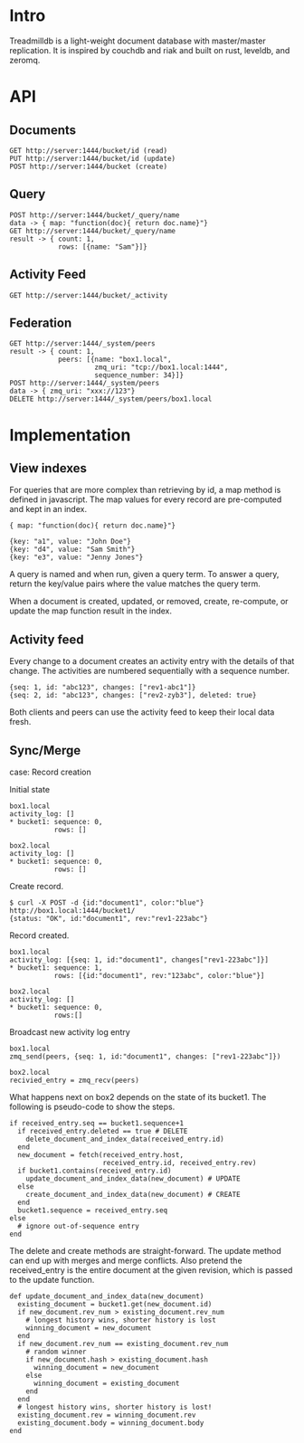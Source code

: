 # Intro
Treadmilldb is a light-weight document database with master/master replication.
It is inspired by couchdb and riak and built on rust, leveldb, and zeromq.

# API
## Documents
```
GET http://server:1444/bucket/id (read)
PUT http://server:1444/bucket/id (update)
POST http://server:1444/bucket (create)
```

## Query
```
POST http://server:1444/bucket/_query/name
data -> { map: "function(doc){ return doc.name}"}
GET http://server:1444/bucket/_query/name
result -> { count: 1,
            rows: [{name: "Sam"}]}
```

## Activity Feed
```
GET http://server:1444/bucket/_activity
```

## Federation
```
GET http://server:1444/_system/peers
result -> { count: 1,
            peers: [{name: "box1.local",
                     zmq_uri: "tcp://box1.local:1444",
                     sequence_number: 34}]}
POST http://server:1444/_system/peers
data -> { zmq_uri: "xxx://123"}
DELETE http://server:1444/_system/peers/box1.local
```

# Implementation
## View indexes
For queries that are more complex than retrieving by id,
a map method is defined in javascript. The map values
for every record are pre-computed and kept in an index.

```
{ map: "function(doc){ return doc.name}"}
```

```
{key: "a1", value: "John Doe"}
{key: "d4", value: "Sam Smith"}
{key: "e3", value: "Jenny Jones"}
```

A query is named and when run, given a query term.
To answer a query, return the key/value pairs where
the value matches the query term.

When a document is created, updated, or removed, create,
re-compute, or update the map function result in the index.

## Activity feed
Every change to a document creates an activity entry with
the details of that change. The activities are numbered
sequentially with a sequence number.

```
{seq: 1, id: "abc123", changes: ["rev1-abc1"]}
{seq: 2, id: "abc123", changes: ["rev2-zyb3"], deleted: true}
```

Both clients and peers can use the activity feed to keep their
local data fresh.

## Sync/Merge

case: Record creation

Initial state
```
box1.local
activity_log: []
* bucket1: sequence: 0,
           rows: []

box2.local
activity_log: []
* bucket1: sequence: 0,
           rows: []
```

Create record.
```
$ curl -X POST -d {id:"document1", color:"blue"} http://box1.local:1444/bucket1/
{status: "OK", id:"document1", rev:"rev1-223abc"}
```

Record created.
```
box1.local
activity_log: [{seq: 1, id:"document1", changes["rev1-223abc"]}]
* bucket1: sequence: 1,
           rows: [{id:"document1", rev:"123abc", color:"blue"}]

box2.local
activity_log: []
* bucket1: sequence: 0,
           rows:[]
```

Broadcast new activity log entry
```
box1.local
zmq_send(peers, {seq: 1, id:"document1", changes: ["rev1-223abc"]})

box2.local
recivied_entry = zmq_recv(peers)
```

What happens next on box2 depends on the state of its bucket1.
The following is pseudo-code to show the steps.

```
if received_entry.seq == bucket1.sequence+1
  if received_entry.deleted == true # DELETE
    delete_document_and_index_data(received_entry.id)
  end
  new_document = fetch(received_entry.host,
                       received_entry.id, received_entry.rev)
  if bucket1.contains(received_entry.id)
    update_document_and_index_data(new_document) # UPDATE
  else
    create_document_and_index_data(new_document) # CREATE
  end
  bucket1.sequence = received_entry.seq
else
  # ignore out-of-sequence entry
end
```

The delete and create methods are straight-forward. The update method
can end up with merges and merge conflicts. Also pretend the received_entry
is the entire document at the given revision, which is passed to the update
function.

```
def update_document_and_index_data(new_document)
  existing_document = bucket1.get(new_document.id)
  if new_document.rev_num > existing_document.rev_num
    # longest history wins, shorter history is lost
    winning_document = new_document
  end
  if new_document.rev_num == existing_document.rev_num
    # random winner
    if new_document.hash > existing_document.hash
      winning_document = new_document
    else
      winning_document = existing_document
    end
  end
  # longest history wins, shorter history is lost!
  existing_document.rev = winning_document.rev
  existing_document.body = winning_document.body
end
```
